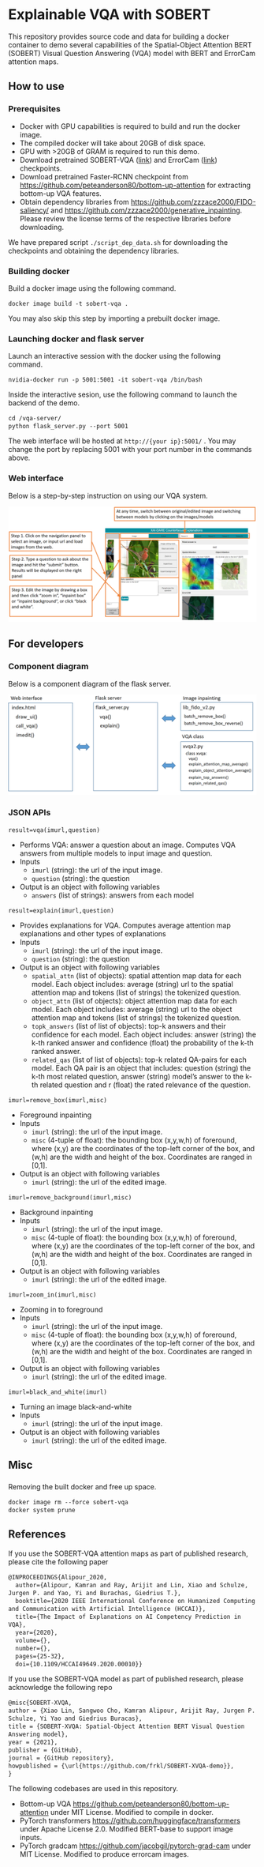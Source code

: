 # Explainable VQA with SOBERT 

This repository provides source code and data for building a docker container to demo several capabilities of the Spatial-Object Attention BERT (SOBERT) Visual Question Answering (VQA) model with BERT and ErrorCam attention maps. 

## How to use

### Prerequisites

- Docker with GPU capabilities is required to build and run the docker image. 
- The compiled docker will take about 20GB of disk space. 
- GPU with >20GB of GRAM is required to run this demo.
- Download pretrained SOBERT-VQA ([link](https://www.dropbox.com/s/satczbns26q5nfa/sobert_vqa_models.zip?dl=0)) and ErrorCam ([link](https://www.dropbox.com/s/n06utaqo5ftusbn/errorcam_checkpoints.zip?dl=0)) checkpoints.
- Download pretrained Faster-RCNN checkpoint from https://github.com/peteanderson80/bottom-up-attention for extracting bottom-up VQA features.
- Obtain dependency libraries from https://github.com/zzzace2000/FIDO-saliency/ and https://github.com/zzzace2000/generative_inpainting. Please review the license terms of the respective libraries before downloading. 

We have prepared script `./script_dep_data.sh` for downloading the checkpoints and obtaining the dependency libraries.

### Building docker

Build a docker image using the following command.

```
docker image build -t sobert-vqa .
```

You may also skip this step by importing a prebuilt docker image.

### Launching docker and flask server

Launch an interactive session with the docker using the following command. 
```
nvidia-docker run -p 5001:5001 -it sobert-vqa /bin/bash
```

Inside the interactive sesion, use the following command to launch the backend of the demo.

```
cd /vqa-server/
python flask_server.py --port 5001
```

The web interface will be hosted at `http://{your ip}:5001/` . You may change the port by replacing 5001 with your port number in the commands above.

### Web interface

Below is a step-by-step instruction on using our VQA system.
 
![Instructions](res/interface-0.png)

## For developers

### Component diagram

Below is a component diagram of the flask server.

![Component Diagram](res/components.png)

### JSON APIs
```
result=vqa(imurl,question)
```

- Performs VQA: answer a question about an image. Computes VQA answers from multiple models to input image and question.
- Inputs
  - `imurl` (string): the url of the input image.
  - `question` (string): the question
- Output is an object with following variables
  - `answers` (list of strings): answers from each model

```
result=explain(imurl,question)
```

- Provides explanations for VQA. Computes average attention map explanations and other types of explanations
- Inputs
  - `imurl` (string): the url of the input image.
  - `question` (string): the question
- Output is an object with following variables
  - `spatial_attn` (list of objects):  spatial attention map data for each model. Each object includes: average (string) url to the spatial attention map and tokens (list of strings) the tokenized question.
  - `object_attn` (list of objects):  object attention map data for each model. Each object includes: average (string) url to the object attention map and tokens (list of strings) the tokenized question.
  - `topk_answers` (list of list of objects): top-k answers and their confidence for each model. Each object includes: answer (string) the k-th ranked answer and confidence (float) the probability of the k-th ranked answer.
  - `related_qas` (list of list of objects): top-k related QA-pairs for each model. Each QA pair is an object that includes: question (string) the k-th most related question, answer (string) model’s answer to the k-th related question and r (float) the rated relevance of the question.

```
imurl=remove_box(imurl,misc)
```

- Foreground inpainting
- Inputs
  - `imurl` (string): the url of the input image.
  - `misc` (4-tuple of float): the bounding box (x,y,w,h) of foreround, where (x,y) are the coordinates of the top-left corner of the box, and (w,h) are the width and height of the box. Coordinates are ranged in [0,1].
- Output is an object with following variables
  - `imurl` (string): the url of the edited image.


```
imurl=remove_background(imurl,misc)
```

- Background inpainting
- Inputs
  - `imurl` (string): the url of the input image.
  - `misc` (4-tuple of float): the bounding box (x,y,w,h) of foreround, where (x,y) are the coordinates of the top-left corner of the box, and (w,h) are the width and height of the box. Coordinates are ranged in [0,1].
- Output is an object with following variables
  - `imurl` (string): the url of the edited image.


```
imurl=zoom_in(imurl,misc)
```

- Zooming in to foreground
- Inputs
  - `imurl` (string): the url of the input image.
  - `misc` (4-tuple of float): the bounding box (x,y,w,h) of foreround, where (x,y) are the coordinates of the top-left corner of the box, and (w,h) are the width and height of the box. Coordinates are ranged in [0,1].
- Output is an object with following variables
  - `imurl` (string): the url of the edited image.

```
imurl=black_and_white(imurl)
```

- Turning an image black-and-white
- Inputs
  - `imurl` (string): the url of the input image.
- Output is an object with following variables
  - `imurl` (string): the url of the edited image.

## Misc

### 
Removing the built docker and free up space.
```
docker image rm --force sobert-vqa
docker system prune
```

## References

If you use the SOBERT-VQA attention maps as part of published research, please cite the following paper

```
@INPROCEEDINGS{Alipour_2020,
  author={Alipour, Kamran and Ray, Arijit and Lin, Xiao and Schulze, Jurgen P. and Yao, Yi and Burachas, Giedrius T.},
  booktitle={2020 IEEE International Conference on Humanized Computing and Communication with Artificial Intelligence (HCCAI)}, 
  title={The Impact of Explanations on AI Competency Prediction in VQA}, 
  year={2020},
  volume={},
  number={},
  pages={25-32},
  doi={10.1109/HCCAI49649.2020.00010}}
```

If you use the SOBERT-VQA model as part of published research, please acknowledge the following repo

```
@misc{SOBERT-XVQA,
author = {Xiao Lin, Sangwoo Cho, Kamran Alipour, Arijit Ray, Jurgen P. Schulze, Yi Yao and Giedrius Buracas},
title = {SOBERT-XVQA: Spatial-Object Attention BERT Visual Question Answering model},
year = {2021},
publisher = {GitHub},
journal = {GitHub repository},
howpublished = {\url{https://github.com/frkl/SOBERT-XVQA-demo}},
}
```

The following codebases are used in this repository.

- Bottom-up VQA <https://github.com/peteanderson80/bottom-up-attention> under MIT License. Modified to compile in docker.
- PyTorch transformers <https://github.com/huggingface/transformers> under Apache License 2.0. Modified BERT-base to support image inputs.
- PyTorch gradcam <https://github.com/jacobgil/pytorch-grad-cam> under MIT License. Modified to produce errorcam images.
